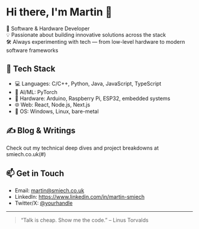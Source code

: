 # Hi there, I'm Martin 👋

🚀 Software & Hardware Developer  
💡 Passionate about building innovative solutions across the stack  
🛠️ Always experimenting with tech — from low-level hardware to modern software frameworks

## 🧰 Tech Stack

- 💻 Languages: C/C++, Python, Java, JavaScript, TypeScript
- 🧠 AI/ML: PyTorch
- 🔧 Hardware: Arduino, Raspberry Pi, ESP32, embedded systems
- 🌐 Web: React, Node.js, Next.js
- 🐧 OS: Windows, Linux, bare-metal

## ✍️ Blog & Writings

Check out my technical deep dives and project breakdowns at smiech.co.uk(#)

## 📫 Get in Touch

- Email: martin@smiech.co.uk  
- LinkedIn: https://www.linkedin.com/in/martin-smiech  
- Twitter/X: [@yourhandle](#)

---

> “Talk is cheap. Show me the code.” – Linus Torvalds
